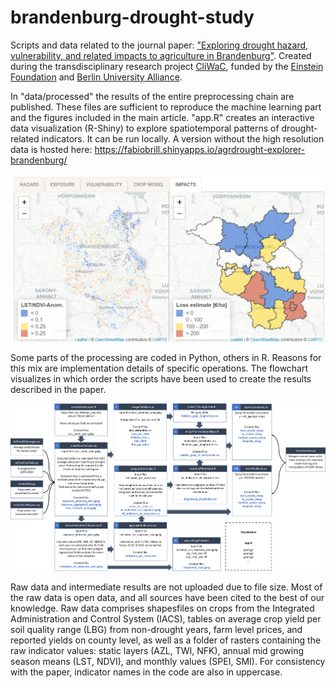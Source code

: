 # brandenburg-drought-study
Scripts and data related to the journal paper: ["Exploring drought hazard, vulnerability, and related impacts to agriculture in Brandenburg"](https://egusphere.copernicus.org/preprints/2024/egusphere-2024-1149/egusphere-2024-1149.pdf). Created during the transdisciplinary research project [CliWaC](https://www.cliwac.de/), funded by the [Einstein Foundation](https://www.einsteinfoundation.de/en/) and [Berlin University Alliance](https://www.berlin-university-alliance.de/en/index.html).

In "data/processed" the results of the entire preprocessing chain are published. These files are sufficient to reproduce the machine learning part and the figures included in the main article. "app.R" creates an interactive data visualization (R-Shiny) to explore spatiotemporal patterns of drought-related indicators. It can be run locally. A version without the high resolution data is hosted here: https://fabiobrill.shinyapps.io/agrdrought-explorer-brandenburg/

![](app_screenshot.png)

Some parts of the processing are coded in Python, others in R. Reasons for this mix are implementation details of specific operations. The flowchart visualizes in which order the scripts have been used to create the results described in the paper.

![](scriptflow.png)

Raw data and intermediate results are not uploaded due to file size. Most of the raw data is open data, and all sources have been cited to the best of our knowledge. Raw data comprises shapesfiles on crops from the Integrated Administration and Control System (IACS), tables on average crop yield per soil quality range (LBG) from non-drought years, farm level prices, and reported yields on county level, as well as a folder of rasters containing the raw indicator values: static layers (AZL, TWI, NFK), annual mid growing season means (LST, NDVI), and monthly values (SPEI, SMI). For consistency with the paper, indicator names in the code are also in uppercase.
